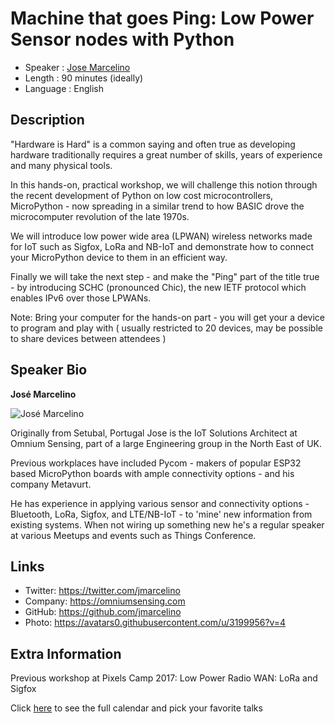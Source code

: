 Machine that goes Ping: Low Power Sensor nodes with Python
=================================================

* Speaker   : [Jose Marcelino](https://pixels.camp/jmarcelino)
* Length    : 90 minutes (ideally)
* Language  : English

Description
-----------

"Hardware is Hard" is a common saying and often true as developing hardware traditionally requires a great number of skills, years of experience and many physical tools.

In this hands-on, practical workshop, we will challenge this notion through the recent development of Python on low cost microcontrollers,  MicroPython - now spreading in a similar trend to how BASIC drove the microcomputer revolution of the late 1970s.

We will introduce low power wide area (LPWAN) wireless networks made for IoT such as Sigfox, LoRa and NB-IoT and demonstrate how to connect your MicroPython device to them in an efficient way.

Finally we will take the next step - and make the "Ping" part of the title true - by introducing SCHC (pronounced Chic), the new IETF protocol which enables IPv6 over those LPWANs.

Note: Bring your computer for the hands-on part - you will get your a device to program and play with ( usually restricted to 20 devices, may be possible to share devices between attendees )

Speaker Bio
-----------

**José Marcelino**

![José Marcelino](https://avatars0.githubusercontent.com/u/3199956?v=4)

Originally from Setubal, Portugal Jose is the IoT Solutions Architect at Omnium Sensing, part of a large Engineering group in the North East of UK.

Previous workplaces have included Pycom - makers of popular ESP32 based MicroPython boards with ample connectivity options - and his company Metavurt.

He has experience in applying various sensor and connectivity options - Bluetooth, LoRa, Sigfox, and LTE/NB-IoT - to 'mine' new information from existing systems. When not wiring up something new he's a regular speaker at various Meetups and events such as Things Conference.

Links
-----

* Twitter: https://twitter.com/jmarcelino
* Company: https://omniumsensing.com
* GitHub: https://github.com/jmarcelino
* Photo: https://avatars0.githubusercontent.com/u/3199956?v=4

Extra Information
-----------------

Previous workshop at Pixels Camp 2017: Low Power Radio WAN: LoRa and Sigfox

Click [here][1] to see the full calendar and pick your favorite talks

[1]: https://pixels.camp/schedule/
